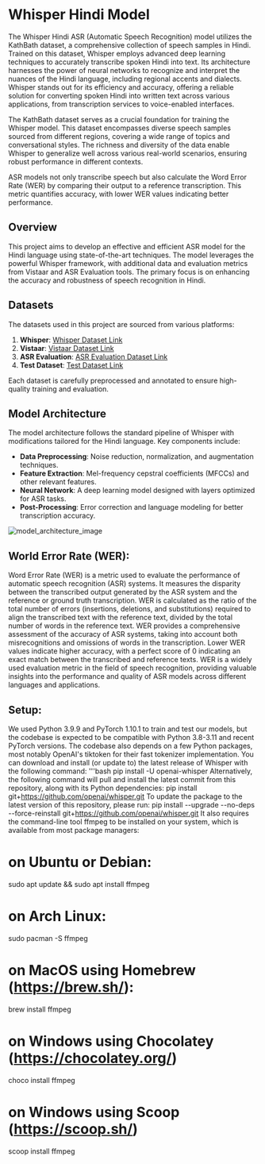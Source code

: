 # Whisper Hindi Model

The Whisper Hindi ASR (Automatic Speech Recognition) model utilizes the KathBath dataset, a comprehensive collection of speech samples in Hindi. Trained on this dataset, Whisper employs advanced deep learning techniques to accurately transcribe spoken Hindi into text. Its architecture harnesses the power of neural networks to recognize and interpret the nuances of the Hindi language, including regional accents and dialects. Whisper stands out for its efficiency and accuracy, offering a reliable solution for converting spoken Hindi into written text across various applications, from transcription services to voice-enabled interfaces.

The KathBath dataset serves as a crucial foundation for training the Whisper model. This dataset encompasses diverse speech samples sourced from different regions, covering a wide range of topics and conversational styles. The richness and diversity of the data enable Whisper to generalize well across various real-world scenarios, ensuring robust performance in different contexts.

ASR models not only transcribe speech but also calculate the Word Error Rate (WER) by comparing their output to a reference transcription. This metric quantifies accuracy, with lower WER values indicating better performance.

## Overview

This project aims to develop an effective and efficient ASR model for the Hindi language using state-of-the-art techniques. The model leverages the powerful Whisper framework, with additional data and evaluation metrics from Vistaar and ASR Evaluation tools. The primary focus is on enhancing the accuracy and robustness of speech recognition in Hindi.

## Datasets

The datasets used in this project are sourced from various platforms:

1. **Whisper**: [Whisper Dataset Link](https://example.com/whisper-dataset)
2. **Vistaar**: [Vistaar Dataset Link](https://example.com/vistaar-dataset)
3. **ASR Evaluation**: [ASR Evaluation Dataset Link](https://example.com/asr-evaluation-dataset)
4. **Test Dataset**: [Test Dataset Link](https://example.com/test-dataset)

Each dataset is carefully preprocessed and annotated to ensure high-quality training and evaluation.

## Model Architecture

The model architecture follows the standard pipeline of Whisper with modifications tailored for the Hindi language. Key components include:

- **Data Preprocessing**: Noise reduction, normalization, and augmentation techniques.
- **Feature Extraction**: Mel-frequency cepstral coefficients (MFCCs) and other relevant features.
- **Neural Network**: A deep learning model designed with layers optimized for ASR tasks.
- **Post-Processing**: Error correction and language modeling for better transcription accuracy.

![model_architecture_image](https://github.com/INurtureStudent/Whisper-Hindi-ASR-model/assets/120656373/53cc2725-0c4b-45ed-98ca-1bb5fd60001f)

## World Error Rate (WER):

Word Error Rate (WER) is a metric used to evaluate the performance of automatic speech recognition (ASR) systems. It measures the disparity between the transcribed output generated by the ASR system and the reference or ground truth transcription.
WER is calculated as the ratio of the total number of errors (insertions, deletions, and substitutions) required to align the transcribed text with the reference text, divided by the total number of words in the reference text.
WER provides a comprehensive assessment of the accuracy of ASR systems, taking into account both misrecognitions and omissions of words in the transcription. Lower WER values indicate higher accuracy, with a perfect score of 0 indicating an exact match between the transcribed and reference texts.
WER is a widely used evaluation metric in the field of speech recognition, providing valuable insights into the performance and quality of ASR models across different languages and applications.

## Setup:
We used Python 3.9.9 and PyTorch 1.10.1 to train and test our models, but the codebase is expected to be compatible with Python 3.8-3.11 and recent PyTorch versions. The codebase also depends on a few Python packages, most notably OpenAI's tiktoken for their fast tokenizer implementation. You can download and install (or update to) the latest release of Whisper with the following command:
  '''bash
  pip install -U openai-whisper
Alternatively, the following command will pull and install the latest commit from this repository, along with its Python dependencies:
  pip install git+https://github.com/openai/whisper.git 
To update the package to the latest version of this repository, please run:
  pip install --upgrade --no-deps --force-reinstall git+https://github.com/openai/whisper.git
It also requires the command-line tool ffmpeg to be installed on your system, which is available from most package managers:
  
  # on Ubuntu or Debian:
  sudo apt update && sudo apt install ffmpeg

  # on Arch Linux:
  sudo pacman -S ffmpeg

  # on MacOS using Homebrew (https://brew.sh/):
  brew install ffmpeg

  # on Windows using Chocolatey (https://chocolatey.org/)
  choco install ffmpeg

  # on Windows using Scoop (https://scoop.sh/)
  scoop install ffmpeg
